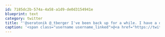 ```yaml
---
id: 7185dc2b-574a-4a58-a1d9-de0d3154941e
blueprint: text
category: twitter
title: "'@seratonik @_tberger I've been back up for a while. I have a dds-400 there.  Also, there is no longer pricing on their site? @rackforce"
caption: '<span class="username username_linked">@<a href="https://twitter.com/seratonik" title="Brent Luehr">seratonik</a></span> <span class="username username_linked">@<a href="https://twitter.com/_tberger" title="Thomas Berger">_tberger</a></span> I''ve been back up for a while. I have a dds-400 there.  Also, there is no longer pricing on their site? <span class="username username_linked">@<a href="https://twitter.com/rackforce" title="rackforce">rackforce</a></span>'
---
```


